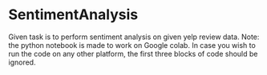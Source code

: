# SentimentAnalysis
Given task is to perform sentiment analysis on given yelp review data.
Note: the python notebook is made to work on Google colab. In case you wish to run the code on any other platform, the first three blocks of code should be ignored.
